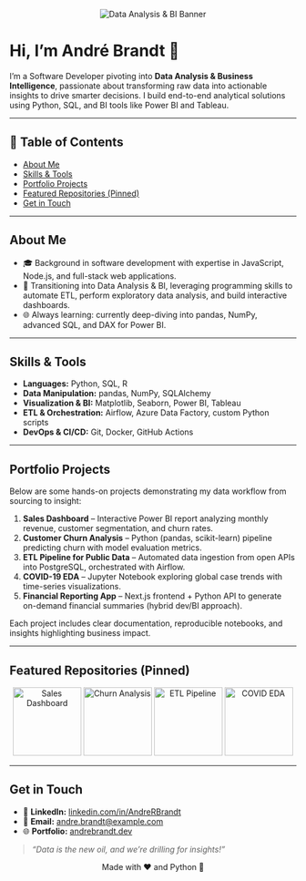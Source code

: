 <!-- Banner/Header -->
<p align="center">
  <img src="banner.png" alt="Data Analysis & BI Banner" />
</p>

# Hi, I’m André Brandt 👋

I’m a Software Developer pivoting into **Data Analysis & Business Intelligence**, passionate about transforming raw data into actionable insights to drive smarter decisions. I build end-to-end analytical solutions using Python, SQL, and BI tools like Power BI and Tableau.

---

## 📖 Table of Contents

- [About Me](#about-me)  
- [Skills & Tools](#skills--tools)  
- [Portfolio Projects](#portfolio-projects)  
- [Featured Repositories (Pinned)](#featured-repositories-pinned)  
- [Get in Touch](#get-in-touch)  

---

## About Me

- 🎓 Background in software development with expertise in JavaScript, Node.js, and full-stack web applications.  
- 🔄 Transitioning into Data Analysis & BI, leveraging programming skills to automate ETL, perform exploratory data analysis, and build interactive dashboards.  
- 🌐 Always learning: currently deep-diving into pandas, NumPy, advanced SQL, and DAX for Power BI.  

---

## Skills & Tools

- **Languages:** Python, SQL, R  
- **Data Manipulation:** pandas, NumPy, SQLAlchemy  
- **Visualization & BI:** Matplotlib, Seaborn, Power BI, Tableau  
- **ETL & Orchestration:** Airflow, Azure Data Factory, custom Python scripts  
- **DevOps & CI/CD:** Git, Docker, GitHub Actions  

---

## Portfolio Projects

Below are some hands-on projects demonstrating my data workflow from sourcing to insight:

1. **Sales Dashboard** – Interactive Power BI report analyzing monthly revenue, customer segmentation, and churn rates.  
2. **Customer Churn Analysis** – Python (pandas, scikit-learn) pipeline predicting churn with model evaluation metrics.  
3. **ETL Pipeline for Public Data** – Automated data ingestion from open APIs into PostgreSQL, orchestrated with Airflow.  
4. **COVID-19 EDA** – Jupyter Notebook exploring global case trends with time-series visualizations.  
5. **Financial Reporting App** – Next.js frontend + Python API to generate on-demand financial summaries (hybrid dev/BI approach).  

Each project includes clear documentation, reproducible notebooks, and insights highlighting business impact.

---

## Featured Repositories (Pinned)

<p align="center">
  <a href="https://github.com/AndreRBrandt/sales-dashboard"><img src="sales-dashboard/thumbnail.png" alt="Sales Dashboard" width="120" /></a>
  <a href="https://github.com/AndreRBrandt/churn-analysis"><img src="churn-analysis/thumbnail.png" alt="Churn Analysis" width="120" /></a>
  <a href="https://github.com/AndreRBrandt/etl-pipeline"><img src="etl-pipeline/thumbnail.png" alt="ETL Pipeline" width="120" /></a>
  <a href="https://github.com/AndreRBrandt/covid-eda"><img src="covid-eda/thumbnail.png" alt="COVID EDA" width="120" /></a>
</p>

---

## Get in Touch

- 🔗 **LinkedIn:** [linkedin.com/in/AndreRBrandt](https://www.linkedin.com/in/AndreRBrandt/)  
- 📧 **Email:** andre.brandt@example.com  
- 🌐 **Portfolio:** [andrebrandt.dev](https://andrebrandt.dev)  

> _“Data is the new oil, and we’re drilling for insights!”_

<p align="center">
  Made with ❤️ and Python 🐍
</p>
